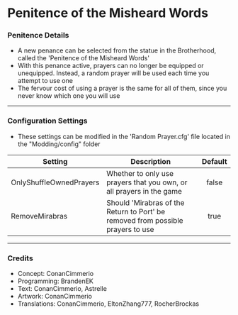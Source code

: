 # Penitence of the Misheard Words

### Penitence Details

- A new penance can be selected from the statue in the Brotherhood, called the 'Penitence of the Misheard Words'
- With this penance active, prayers can no longer be equipped or unequipped.  Instead, a random prayer will be used each time you attempt to use one
- The fervour cost of using a prayer is the same for all of them, since you never know which one you will use

---

### Configuration Settings
- These settings can be modified in the 'Random Prayer.cfg' file located in the "Modding/config" folder

| Setting | Description | Default |
| ------- | ----------- | :-----: |
| OnlyShuffleOwnedPrayers | Whether to only use prayers that you own, or all prayers in the game | false |
| RemoveMirabras | Should 'Mirabras of the Return to Port' be removed from possible prayers to use | true |

---

### Credits

- Concept: ConanCimmerio
- Programming: BrandenEK
- Text: ConanCimmerio, Astrelle
- Artwork: ConanCimmerio
- Translations: ConanCimmerio, EltonZhang777, RocherBrockas